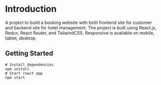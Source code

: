 # Introduction

A project to build a booking website with both frontend site for customer and backend site for hotel management.
The project is built using React.js, Redux, React Router, and TailwindCSS.
Responsive is available on mobile, tablet, desktop.

## Getting Started

```
# Install dependencies
npm install
# Start react app
npm start
```
